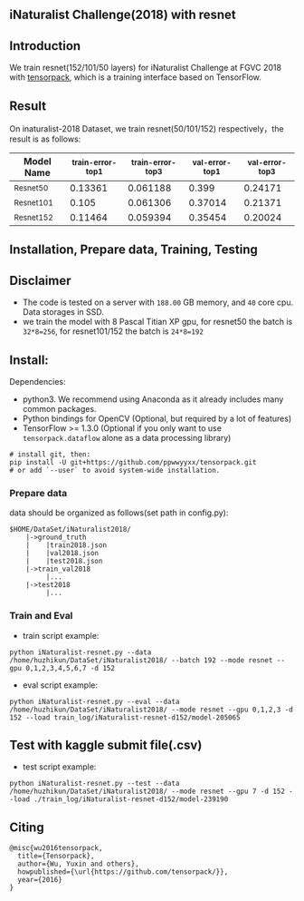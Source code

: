 ## iNaturalist Challenge(2018) with resnet

## Introduction
We train resnet(152/101/50 layers) for iNaturalist Challenge at FGVC 2018 with [tensorpack](https://github.com/ppwwyyxx/tensorpack#toc0), which is a training interface based on TensorFlow.

## Result
On inaturalist-2018 Dataset, we train resnet(50/101/152) respectively，the result is as follows:

|Model Name|<sub>train-error-top1</sub>|<sub>train-error-top3</sub>|<sub>val-error-top1</sub>|<sub>val-error-top3</sub>|
|--------------------|---------|----------|---------|---------|
|<sub>Resnet50 </sub>| 0.13361 | 0.061188 | 0.399   | 0.24171 |
|<sub>Resnet101</sub>| 0.105   | 0.061306 | 0.37014 | 0.21371 |
|<sub>Resnet152</sub>| 0.11464 | 0.059394 | 0.35454 | 0.20024 |

## Installation, Prepare data, Training, Testing

## Disclaimer
* The code is tested on a server with `188.00` GB memory, and `40` core cpu. Data storages in SSD.
* we train the model with 8 Pascal Titian XP gpu, for resnet50 the batch is `32*8=256`, for resnet101/152 the batch is `24*8=192`

## Install:
Dependencies:
+ python3. We recommend using Anaconda as it already includes many common packages.
+ Python bindings for OpenCV (Optional, but required by a lot of features)
+ TensorFlow >= 1.3.0 (Optional if you only want to use `tensorpack.dataflow` alone as a data processing library)
```
# install git, then:
pip install -U git+https://github.com/ppwwyyxx/tensorpack.git
# or add `--user` to avoid system-wide installation.
```

### Prepare data
data should be organized as follows(set path in config.py):
```
$HOME/DataSet/iNaturalist2018/
    |->ground_truth
    |    |train2018.json
    |    |val2018.json
    |    |test2018.json
    |->train_val2018
    	 |...
    |->test2018
         |...
```

### Train and Eval
* train script example:
```
python iNaturalist-resnet.py --data /home/huzhikun/DataSet/iNaturalist2018/ --batch 192 --mode resnet --gpu 0,1,2,3,4,5,6,7 -d 152
```
* eval script example:
```
python iNaturalist-resnet.py --eval --data /home/huzhikun/DataSet/iNaturalist2018/ --mode resnet --gpu 0,1,2,3 -d 152 --load train_log/iNaturalist-resnet-d152/model-205065
```

## Test with kaggle submit file(.csv)
* test script example:
```
python iNaturalist-resnet.py --test --data /home/huzhikun/DataSet/iNaturalist2018/ --mode resnet --gpu 7 -d 152 --load ./train_log/iNaturalist-resnet-d152/model-239190
```

## Citing
```
@misc{wu2016tensorpack,
  title={Tensorpack},
  author={Wu, Yuxin and others},
  howpublished={\url{https://github.com/tensorpack/}},
  year={2016}
}
```
